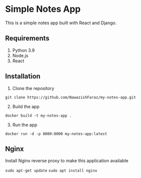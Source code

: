 # Simple Notes App
This is a simple notes app built with React and Django.

## Requirements
1. Python 3.9
2. Node.js
3. React

## Installation
1. Clone the repository
```
git clone https://github.com/NawazishFaraz/my-notes-app.git
```

2. Build the app
```
docker build -t my-notes-app .
```

3. Run the app
```
docker run -d -p 8000:8000 my-notes-app:latest
```

## Nginx

Install Nginx reverse proxy to make this application available

`sudo apt-get update`
`sudo apt install nginx`
